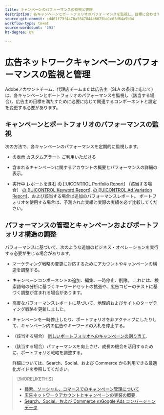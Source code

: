 ```yaml
---
title: キャンペーンのパフォーマンスの監視と管理
description: 各キャンペーンとポートフォリオのパフォーマンスを監視し、目標に合わせて変更を加える方法を説明します。
source-git-commit: cd461f73f4a70a5647844a6075ba1c65d64a9b04
workflow-type: tm+mt
source-wordcount: '293'
ht-degree: 0%

---
```


# 広告ネットワークキャンペーンのパフォーマンスの監視と管理

Adobeアカウントチーム、代理店チームまたは広告主（SLA の条項に応じて）は、各キャンペーンとポートフォリオのパフォーマンスを監視し（該当する場合）、広告主の目標を満たすために必要に応じて関連するコンポーネントと設定を変更する必要があります。

## キャンペーンとポートフォリオのパフォーマンスの監視

次の方法で、各キャンペーンのパフォーマンスを定期的に監視します。

* の表示 [カスタムアラート](/help/search-social-commerce/alerts/alert-view.md) ご利用いただける

* 含まれるキャンペーンに関するアカウントの概要とパフォーマンスの詳細の表示。

* 実行中 [レポート](/help/search-social-commerce/reports/report-about.md)を含む [の [!UICONTROL Portfolio Report]](/help/search-social-commerce/reports/management/basic-advanced/portfolio-report.md) （該当する場合） [の [!UICONTROL Keyword Report]](/help/search-social-commerce/reports/management/basic-advanced/keyword-report.md), [の [!UICONTROL Ad Variation Report]](/help/search-social-commerce/reports/management/basic-advanced/ad-variation-report.md)、および該当する場合は追加のパフォーマンスレポート。 ポートフォリオを使用する場合は、予測された実績と実際の実績を必ず比較してください。

## パフォーマンスの管理とキャンペーンおよびポートフォリオ構造の調整

パフォーマンスに基づいて、次のような追加のビジネス・オペレーションを実行する必要が生じる場合があります。

* マーケティング戦略の変更に対応するためにアカウントやキャンペーンの構造を調整する。

* キャンペーンコンポーネントの追加、編集、一時停止、削除。 これには、検索語句の分析に基づくキーワードセットの拡張や、広告コピーのテストに基づく調整が含まれる場合があります。

* 高度なパフォーマンスレポートに基づいて、地理的およびサイトのターゲティング戦略を更新しました。

* キャンペーンを一時停止したり、ポートフォリオを非アクティブにしたりして、キャンペーン内の広告やキーワードの入札を停止する。

* （該当する場合） [新しいポートフォリオへのキャンペーンの割り当て](/help/search-social-commerce/campaign-management/campaign-assign-to-portfolio.md).

* （該当する場合）パフォーマンスを向上させ、成長の機会を活用するために、ポートフォリオ戦略を調整する。

   詳細については、Search、Social、および Commerce から利用できる最適化ガイドを参照してください。<!-- verify convention for referencing Optimization Guide here -->

>[!MORELIKETHIS]
>
>* [検索、ソーシャル、コマースでのキャンペーン管理について](campaign-management-about.md)
>* [広告ネットワークアカウントとキャンペーンの実装の概要](campaign-implemention-overview.md)
>* [Search、Social、および Commerce のGoogle Ads コンバージョンデータ](google-conversion-data.md)

